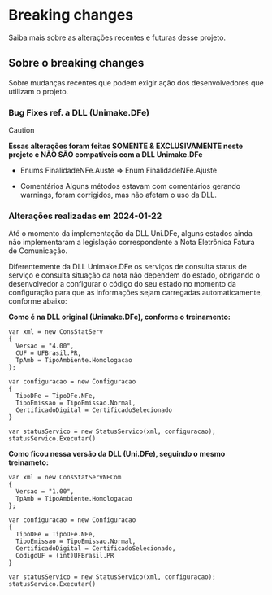 # Breaking changes
Saiba mais sobre as alterações recentes e futuras desse projeto.

## Sobre o breaking changes
Sobre mudanças recentes que podem exigir ação dos desenvolvedores que utilizam o projeto.

### Bug Fixes ref. a DLL (Unimake.DFe)
> [!CAUTION]
> **Essas alterações foram feitas SOMENTE & EXCLUSIVAMENTE neste projeto e NÃO SÃO compatíveis com a DLL Unimake.DFe**

+ Enums
  FinalidadeNFe.Auste => Enum FinalidadeNFe.Ajuste

+ Comentários
  Alguns métodos estavam com comentários gerando warnings, foram corrigidos, mas não afetam o uso da DLL.

### Alterações realizadas em 2024-01-22

Até o momento da implementação da DLL Uni.DFe, alguns estados ainda não implementaram a legislação correspondente a Nota Eletrônica Fatura de Comunicação.

Diferentemente da DLL Unimake.DFe os serviços de consulta status de serviço e consulta situação da nota não dependem do estado, obrigando o desenvolvedor a configurar o código do seu estado no momento da configuração para que as informações sejam carregadas automaticamente, conforme abaixo:

**Como é na DLL original (Unimake.DFe), conforme o treinamento:**

```
var xml = new ConsStatServ
{
  Versao = "4.00",
  CUF = UFBrasil.PR,
  TpAmb = TipoAmbiente.Homologacao
};

var configuracao = new Configuracao
{
  TipoDFe = TipoDFe.NFe,
  TipoEmissao = TipoEmissao.Normal,
  CertificadoDigital = CertificadoSelecionado
}

var statusServico = new StatusServico(xml, configuracao);
statusServico.Executar()
```

**Como ficou nessa versão da DLL (Uni.DFe), seguindo o mesmo treinameto:**

```
var xml = new ConsStatServNFCom
{
  Versao = "1.00",
  TpAmb = TipoAmbiente.Homologacao
};

var configuracao = new Configuracao
{
  TipoDFe = TipoDFe.NFe,
  TipoEmissao = TipoEmissao.Normal,
  CertificadoDigital = CertificadoSelecionado,
  CodigoUF = (int)UFBrasil.PR
}

var statusServico = new StatusServico(xml, configuracao);
statusServico.Executar()
```
